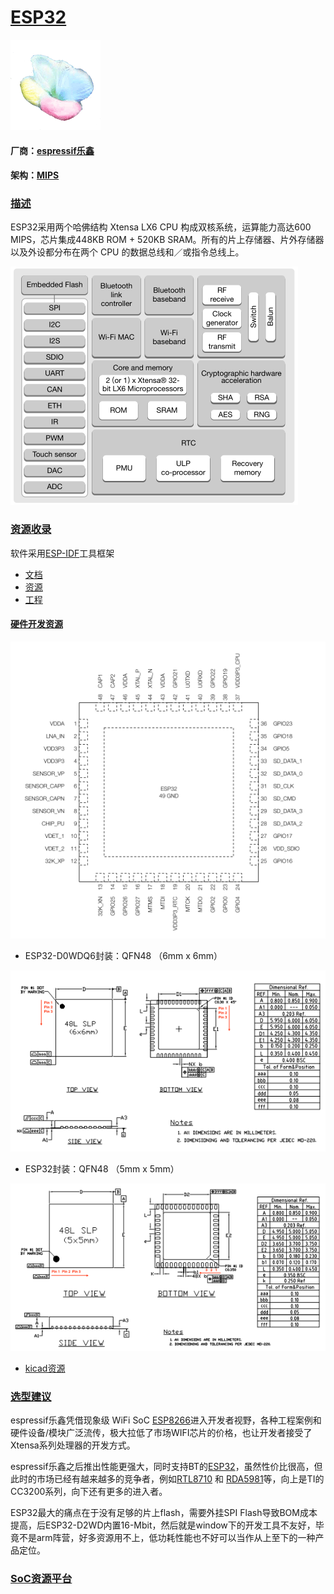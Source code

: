 ﻿# [ESP32](https://github.com/sochub/ESP32) 
[![sites](SoC/qitas.png)](http://www.qitas.cn)

#### 厂商：[espressif乐鑫](https://github.com/sochub/espressif)

#### 架构：[MIPS](https://github.com/sochub/MIPS)

### [描述](https://github.com/sochub/ESP32/wiki) 

ESP32采用两个哈佛结构 Xtensa LX6 CPU 构成双核系统，运算能力高达600 MIPS，芯片集成448KB ROM + 520KB SRAM。所有的片上存储器、片外存储器以及外设都分布在两个 CPU 的数据总线和／或指令总线上。

[![sites](docs/func.png)](http://www.qitas.cn)

### [资源收录](https://github.com/sochub/ESP32)

软件采用[ESP-IDF](https://docs.espressif.com/projects/esp-idf/en/latest/get-started/index.html)工具框架

- [文档](docs/) 
- [资源](src/) 
- [工程](project/) 

#### [硬件开发资源](https://github.com/sochub/ESP32)

[![sites](docs/ESP32.png)](http://www.qitas.cn)

* ESP32-D0WDQ6封装：QFN48 （6mm x 6mm）

[![sites](docs/ESP32-6.png)](http://www.qitas.cn)

* ESP32封装：QFN48 （5mm x 5mm）

[![sites](docs/ESP32-5.png)](http://www.qitas.cn)

* [kicad资源](src/kicad/)


### [选型建议](https://github.com/sochub/ESP32)

espressif乐鑫凭借现象级 WiFi SoC [ESP8266](https://github.com/sochub/ESP8266)进入开发者视野，各种工程案例和硬件设备/模块广泛流传，极大拉低了市场WIFI芯片的价格，也让开发者接受了Xtensa系列处理器的开发方式。

espressif乐鑫之后推出性能更强大，同时支持BT的[ESP32](https://github.com/sochub/ESP32)，虽然性价比很高，但此时的市场已经有越来越多的竞争者，例如[RTL8710](https://github.com/sochub/RTL8710) 和 [RDA5981](https://github.com/sochub/RDA5981)等，向上是TI的CC3200系列，向下还有更多的进入者。

ESP32最大的痛点在于没有足够的片上flash，需要外挂SPI Flash导致BOM成本提高，后ESP32-D2WD内置16-Mbit，然后就是window下的开发工具不友好，毕竟不是arm阵营，好多资源用不上，低功耗性能也不好可以当作从上至下的一种产品定位。



###  [SoC资源平台](http://www.qitas.cn)   
